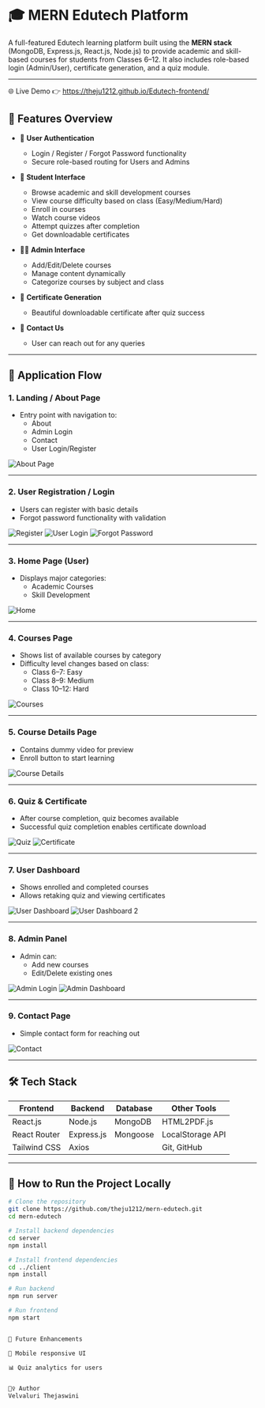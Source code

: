 # 🎓 MERN Edutech Platform

A full-featured Edutech learning platform built using the **MERN stack** (MongoDB, Express.js, React.js, Node.js) to provide academic and skill-based courses for students from Classes 6–12. It also includes role-based login (Admin/User), certificate generation, and a quiz module.

---

🌐 Live Demo 
👉 https://theju1212.github.io/Edutech-frontend/


## 🚀 Features Overview

- 🔐 **User Authentication**
  - Login / Register / Forgot Password functionality
  - Secure role-based routing for Users and Admins

- 🧒 **Student Interface**
  - Browse academic and skill development courses
  - View course difficulty based on class (Easy/Medium/Hard)
  - Enroll in courses
  - Watch course videos
  - Attempt quizzes after completion
  - Get downloadable certificates

- 👨‍🏫 **Admin Interface**
  - Add/Edit/Delete courses
  - Manage content dynamically
  - Categorize courses by subject and class

- 📜 **Certificate Generation**
  - Beautiful downloadable certificate after quiz success

- 📧 **Contact Us**
  - User can reach out for any queries

---


## 🔄 Application Flow 

### 1. Landing / About Page

- Entry point with navigation to:
  - About
  - Admin Login
  - Contact
  - User Login/Register

![About Page](./screenshots/about.png)


---

### 2. User Registration / Login

- Users can register with basic details
- Forgot password functionality with validation

![Register](./screenshots/register.png)
![User Login](./screenshots/userlogin.png)
![Forgot Password](./screenshots/forgotpassword.png)

---

### 3. Home Page (User)

- Displays major categories:
  - Academic Courses
  - Skill Development

![Home](./screenshots/home.png)

---

### 4. Courses Page

- Shows list of available courses by category
- Difficulty level changes based on class:
  - Class 6–7: Easy
  - Class 8–9: Medium
  - Class 10–12: Hard

![Courses](./screenshots/courses.png)

---

### 5. Course Details Page

- Contains dummy video for preview
- Enroll button to start learning

![Course Details](./screenshots/course-details.png)

---

### 6. Quiz & Certificate

- After course completion, quiz becomes available
- Successful quiz completion enables certificate download

![Quiz](./screenshots/quiz-page.png)
![Certificate](./screenshots/certificate.png)

---

### 7. User Dashboard

- Shows enrolled and completed courses
- Allows retaking quiz and viewing certificates

![User Dashboard](./screenshots/user-dashboard.png)
![User Dashboard 2](.t/screenshots/user-dashboard2.png)

---

### 8. Admin Panel

- Admin can:
  - Add new courses
  - Edit/Delete existing ones

![Admin Login](./screenshots/admin-login.png)
![Admin Dashboard](./screenshots/admin-dashboard.png)

---

### 9. Contact Page

- Simple contact form for reaching out

![Contact](./screenshots/contact.png)

---

## 🛠️ Tech Stack

| Frontend        | Backend        | Database   | Other Tools       |
|-----------------|----------------|------------|-------------------|
| React.js        | Node.js        | MongoDB    | HTML2PDF.js       |
| React Router    | Express.js     | Mongoose   | LocalStorage API  |
| Tailwind CSS    | Axios          |            | Git, GitHub       |

---

## 📜 How to Run the Project Locally

```bash
# Clone the repository
git clone https://github.com/theju1212/mern-edutech.git
cd mern-edutech

# Install backend dependencies
cd server
npm install

# Install frontend dependencies
cd ../client
npm install

# Run backend
npm run server

# Run frontend
npm start


📌 Future Enhancements

📱 Mobile responsive UI

📊 Quiz analytics for users


🙋‍♀️ Author
Velvaluri Thejaswini





